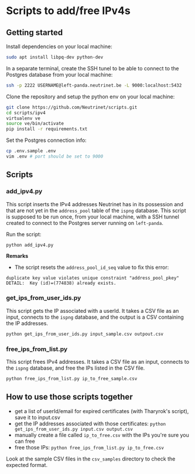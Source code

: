 # Scripts to add/free IPv4s

## Getting started

Install dependencies on your local machine:

```bash 
sudo apt install libpq-dev python-dev
```

In a separate terminal, create the SSH tunel to be able to connect to the Postgres database from your local machine:

```bash
ssh -p 2222 USERNAME@left-panda.neutrinet.be -L 9000:localhost:5432
```

Clone the repository and setup the python env on your local machine:

```bash 
git clone https://github.com/Neutrinet/scripts.git
cd scripts/ipv4
virtualenv ve
source ve/bin/activate
pip install -r requirements.txt
```

Set the Postgres connection info:

```bash
cp .env.sample .env
vim .env # port should be set to 9000
```

## Scripts

### add_ipv4.py

This script inserts the IPv4 addresses Neutrinet has in its possession and that are not yet in the `address_pool` table of the `ispng` database.
This script is supposed to be run once, from your local machine, with a SSH tunnel created to connect to the Postgres server running on `left-panda`.

Run the script:

```bash
python add_ipv4.py
```
**Remarks**

- The script resets the `address_pool_id_seq` value to fix this error:

```
duplicate key value violates unique constraint "address_pool_pkey"
DETAIL:  Key (id)=(774838) already exists.
```

### get_ips_from_user_ids.py

This script gets the IP associated with a userId.
It takes a CSV file as an input, connects to the `ispng` database, and the output is a CSV containing the IP addresses.

```bash
python get_ips_from_user_ids.py input_sample.csv outpout.csv
```

### free_ips_from_list.py

This script frees IPv4 addresses.
It takes a CSV file as an input, connects to the `ispng` database, and free the IPs listed in the CSV file.

```bash
python free_ips_from_list.py ip_to_free_sample.csv
```

## How to use those scripts together

- get a list of userId/email for expired certificates (with Tharyrok's script), save it to input.csv
- get the IP addresses associated with those certificates: `python get_ips_from_user_ids.py input.csv output.csv`
- manually create a file called `ip_to_free.csv` with the IPs you're sure you can free
- free those IPs: `python free_ips_from_list.py ip_to_free.csv`

Look at the sample CSV files in the `csv_samples` directory to check the expected format.
